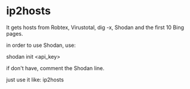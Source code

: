 # ip2hosts

It gets hosts from Robtex, Virustotal, dig -x, Shodan and the first 10 Bing pages.

in order to use Shodan, use:

shodan init <api_key>

if don't have, comment the Shodan line.

just use it like: ip2hosts <ip>
